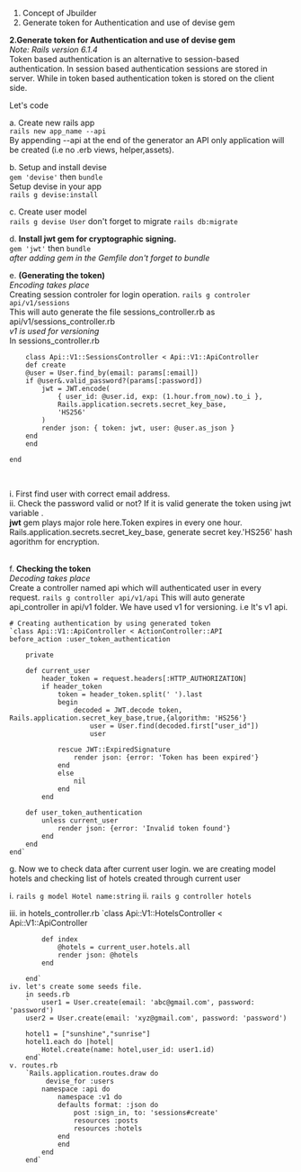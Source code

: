 1. Concept of Jbuilder 
2. Generate token for Authentication and use of devise gem

**2.Generate token for Authentication and use of devise gem**<br>
*Note: Rails version 6.1.4*<br>
Token based authentication is an alternative to session-based authentication. In session based authentication sessions
are stored in server. While in token based authentication token is stored on the client side.

Let's code

a. Create new rails app<br>
      `rails new app_name --api`<br>
   By appending --api at the end of the generator an API only application will be created (i.e no .erb views, helper,assets).

b. Setup and install devise<br>
       `gem 'devise'` then    `bundle`<br>
       Setup devise in your app <br>
        `rails g devise:install`

c. Create user model <br>
        `rails g devise User` don't forget to migrate `rails db:migrate`<br>

d. **Install jwt gem for cryptographic signing.**<br>
        `gem 'jwt'` then `bundle`<br>
    *after adding gem in the Gemfile don't forget to bundle*

e. **(Generating the token)**<br>
    *Encoding takes place*<br>
    Creating session controler for login operation.
        `rails g controler api/v1/sessions`<br>
    This will auto generate the file sessions_controller.rb as api/v1/sessions_controller.rb<br>
    *v1 is used for versioning* <br>
    In sessions_controller.rb 

        class Api::V1::SessionsController < Api::V1::ApiController
        def create
        @user = User.find_by(email: params[:email])
        if @user&.valid_password?(params[:password])
            jwt = JWT.encode(
                { user_id: @user.id, exp: (1.hour.from_now).to_i },
                Rails.application.secrets.secret_key_base,      
                'HS256'
            )
            render json: { token: jwt, user: @user.as_json }
        end
        end
        
    end
<br>

i. First find user with correct email address. <br>
ii. Check the password valid or not? If it is valid generate the token using jwt variable . <br>**jwt** gem plays major role here.Token expires in every one hour. <br> Rails.application.secrets.secret_key_base, generate secret key.'HS256' hash agorithm for encryption.<br><br>

f. **Checking the token**<br>
    *Decoding takes place*<br>
   Create a controller named api which will authenticated user in every request.
   `rails g controller api/v1/api`
   This will auto generate api_controller in api/v1 folder. We have used v1 for versioning. i.e It's v1 api.<br>

    # Creating authentication by using generated token
    `class Api::V1::ApiController < ActionController::API 
    before_action :user_token_authentication

        private 

        def current_user 
            header_token = request.headers[:HTTP_AUTHORIZATION]
            if header_token 
                token = header_token.split(' ').last 
                begin
                    decoded = JWT.decode token, Rails.application.secret_key_base,true,{algorithm: 'HS256'}
                        user = User.find(decoded.first["user_id"])
                        user
                    
                rescue JWT::ExpiredSignature
                    render json: {error: 'Token has been expired'}
                end
                else
                    nil 
                end
            end

        def user_token_authentication 
            unless current_user 
                render json: {error: 'Invalid token found'}
            end
        end
    end`


g. Now we to check data after current user login.
  we are creating model hotels and checking list of hotels created through current user

  i. `rails g model Hotel name:string`
  ii. `rails g controller hotels`

  iii. in hotels_controller.rb
        `class Api::V1::HotelsController < Api::V1::ApiController

            def index 
                @hotels = current_user.hotels.all 
                render json: @hotels
            end

        end`
    iv. let's create some seeds file.
        in seeds.rb
        `   user1 = User.create(email: 'abc@gmail.com', password: 'password')
        user2 = User.create(email: 'xyz@gmail.com', password: 'password')

        hotel1 = ["sunshine","sunrise"]
        hotel1.each do |hotel|
            Hotel.create(name: hotel,user_id: user1.id)
        end`
    v. routes.rb
        `Rails.application.routes.draw do
             devise_for :users
            namespace :api do
                namespace :v1 do
                defaults format: :json do
                    post :sign_in, to: 'sessions#create'
                    resources :posts
                    resources :hotels
                end
                end   
            end
        end`

